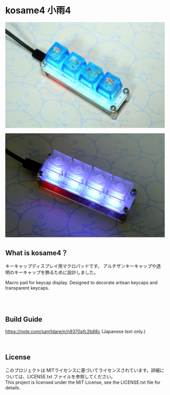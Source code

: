 # kosame4 小雨4

![](image/image01.jpg)

![](image/image02.jpg)

## What is kosame4？

キーキャップディスプレイ用マクロパッドです。
アルチザンキーキャップや透明のキーキャップを飾るために設計しました。

Macro pad for keycap display.
Designed to decorate artisan keycaps and transparent keycaps.

<br>
<br>

## Build Guide  
https://note.com/sam1dare/n/n9370afc2b88c
(Japanese text only.)  

<br>

## License  
このプロジェクトは MITライセンスに基づいてライセンスされています。詳細については、LICENSE.txt ファイルを参照してください。  
This project is licensed under the MIT License, see the LICENSE.txt file for details.
